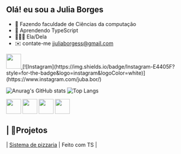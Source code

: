## Olá!  eu sou a Julia Borges
- 📔 Fazendo faculdade de Ciências da computação
- 📖 Aprendendo TypeScript
- 👩🏽‍💻 Ela/Dela
- ✉️ contate-me jjuliaborgess@gmail.com
<a href="https://www.linkedin.com/in/julia-borges-371410334/" target="_blank">
  <img src="https://cdn.jsdelivr.net/gh/devicons/devicon/icons/linkedin/linkedin-original.svg" width="40" height="40"/>
</a>   [![Instagram](https://img.shields.io/badge/Instagram-E4405F?style=for-the-badge&logo=instagram&logoColor=white)](https://www.instagram.com/juba.bor/)



![Anurag's GitHub stats](https://github-readme-stats.vercel.app/api?username=Jjbborges&show_icons=true&theme=transparent) ![Top Langs](https://github-readme-stats.vercel.app/api/top-langs/?username=Jjbborges&layout=compact)

<img src="https://cdn.jsdelivr.net/gh/devicons/devicon/icons/typescript/typescript-original.svg" width="40" height="40"/> <img src="https://cdn.jsdelivr.net/gh/devicons/devicon/icons/html5/html5-original.svg" width="40" height="40"/> <img src="https://cdn.jsdelivr.net/gh/devicons/devicon/icons/css3/css3-original.svg" width="40" height="40"/> <img src="https://cdn.jsdelivr.net/gh/devicons/devicon/icons/javascript/javascript-original.svg" width="40" height="40"/>

## | 🌸Projetos
| [Sistema de pizzaria](https://github.com/Jjbborges/Pizzaria-mimi) | Feito com TS |

